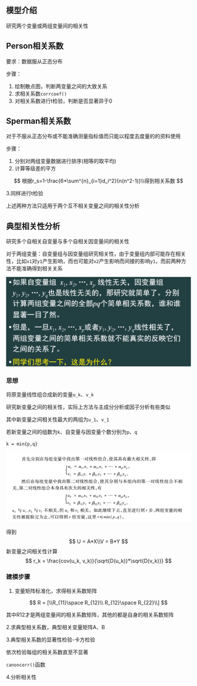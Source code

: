 ## 模型介绍

研究两个变量或两组变量间的相关性



## Person相关系数

要求：数据服从正态分布

步骤：

1. 绘制散点图，判断两变量之间的大致关系
2. 求相关系数`corrcoef()`
3. 对相关系数进行t检验，判断是否显著异于0



## Sperman相关系数

对于不服从正态分布或不能准确测量指标值而只能以程度去度量的的资料使用

步骤：

1. 分别对两组变量数据进行排序(相等的取平均)
2. 计算等级差的平方

$$
根据r_s=1-\frac{6*\sum^{n}_{i=1}d_i^2}{n(n^2-1)}\\得到相关系数
$$

3.同样进行t检验



上述两种方法只适用于两个互不相关变量之间的相关性分析



## 典型相关性分析

研究多个自相关自变量与多个自相关因变量间的相关性

对于两组变量：自变量组与因变量组研究相关性，由于变量组内部可能存在相关性，比如`x1`对`y1`产生影响，而也可能对`x2`产生影响而间接的影响`y1`，而前两种方法不能准确得到相关关系



![image-20220320134939588](https://raw.githubusercontent.com/Chikie920/Mark/main/Sources/images_math/image-20220320134939588.png)



### 思想

将原变量线性组合成新的变量`u_k`、`v_k`

研究新变量之间的相关性，实际上方法与主成分分析或因子分析有些类似

其中新变量之间相关性最大的两组为`u_1`、`v_1`

若新变量之间的组数为`k`、自变量与因变量个数分别为`p`、`q`

`k = min{p,q}`



![image-20220320133341868](https://raw.githubusercontent.com/Chikie920/Mark/main/Sources/images_math/image-20220320133341868.png)



得到
$$
U = A*X\\V = B*Y
$$
新变量之间相关性计算
$$
r_k = \frac{cov(u_k, v_k)}{\sqrt{D(u_k)}*\sqrt{D(v_k)}}
$$


### 建模步骤

1. 变量矩阵标准化，求得相关系数矩阵

$$
R = [\\R_{11}\space R_{12}\\
R_{12}\space R_{22}\\]
$$

其中R12才是两组变量间的相关系数矩阵，其他的都是自身的相关系数矩阵



2.求典型相关系数，典型相关变量矩阵A、B

3.典型相关系数的显著性检验-卡方检验

依次检验每组的相关系数直至不显著

`canoncorr()`函数

4.分析相关性
